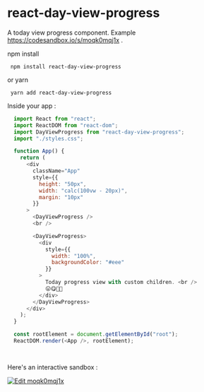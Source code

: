 # react-day-view-progress
A today view progress component.
Example https://codesandbox.io/s/moqk0mqj1x .

npm install 

```
 npm install react-day-view-progress
```

or yarn 

```
 yarn add react-day-view-progress
```

Inside your app :

```JavaScript
  import React from "react";
  import ReactDOM from "react-dom";
  import DayViewProgress from "react-day-view-progress";
  import "./styles.css";

  function App() {
    return (
      <div
        className="App"
        style={{
          height: "50px",
          width: "calc(100vw - 20px)",
          margin: "10px"
        }}
      >
        <DayViewProgress />
        <br />

        <DayViewProgress>
          <div
            style={{
              width: "100%",
              backgroundColor: "#eee"
            }}
          >
            Today progress view with custom children. <br />
            😛😋🤗🤑
          </div>
        </DayViewProgress>
      </div>
    );
  }

  const rootElement = document.getElementById("root");
  ReactDOM.render(<App />, rootElement);

  
```
Here's an interactive sandbox :

[![Edit moqk0mqj1x](https://codesandbox.io/static/img/play-codesandbox.svg)](https://codesandbox.io/s/moqk0mqj1x)



